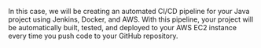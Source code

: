 In this case, we will be creating an automated CI/CD pipeline for your Java project using Jenkins, Docker, and AWS. With this pipeline, your project will be automatically built, tested, and deployed to your AWS EC2 instance every time you push code to your GitHub repository.
